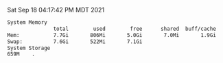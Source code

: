 Sat Sep 18 04:17:42 PM MDT 2021
```bash
System Memory
               total        used        free      shared  buff/cache   available
Mem:           7.7Gi       806Mi       5.0Gi       7.0Mi       1.9Gi       6.5Gi
Swap:          7.6Gi       522Mi       7.1Gi
System Storage
659M	.
```
```bash

